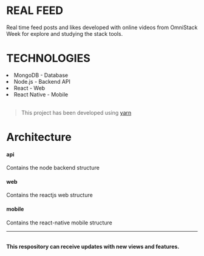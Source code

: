<h1>REAL FEED</h1>
<span>Real time feed posts and likes developed with online videos from OmniStack Week for explore and studying the stack tools.</span>

<h1>TECHNOLOGIES</h1>
<li>MongoDB - Database</li>
<li>Node.js - Backend API</li>
<li>React - Web</li>
<li>React Native - Mobile</li>

<br>
<blockquote>This project has been developed using <a href="https://yarnpkg.com/pt-BR/" target="_blank">yarn</a></blockquote>

<h1>Architecture</h1>

<h4>api</h1>
<span>Contains the node backend structure</span>

<h4>web</h1>
<span>Contains the reactjs web structure</span>

<h4>mobile</h1>
<span>Contains the react-native mobile structure</span>

<hr>
<br>
<strong>This respository can receive updates with new views and features.</strong>
